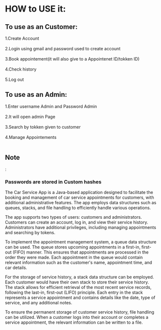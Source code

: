 <h1>HOW to USE it:</h1>

<h2>To use as an Customer:</h2>

1.Create Account<br><br>
2.Login using gmail and password used to create account <br><br>
3.Book appointement(it will also give to a Appointenet ID/tokken ID)<br><br>
4.Check history<br><br>
5.Log out<br>

<h2>To use as an Admin:</h2>

1.Enter username Admin and Password Admin<br><br>
2.It will open admin Page<br><br>
3.Search by tokken given to customer<br><br>
4.Manage Appointements<br><br>
<h2>Note</h2>:<h3>Passwords are stored in Custom hashes</h3>

The Car Service App is a Java-based application designed to facilitate the booking and management of car service appointments for customers, with additional administrative features. The app employs data structures such as queues, stacks, and file handling to efficiently handle various operations.

The app supports two types of users: customers and administrators. Customers can create an account, log in, and view their service history. Administrators have additional privileges, including managing appointments and searching by tokens.

To implement the appointment management system, a queue data structure can be used. The queue stores upcoming appointments in a first-in, first-out (FIFO) manner. This ensures that appointments are processed in the order they were made. Each appointment in the queue would contain relevant information such as the customer's name, appointment time, and car details.

For the storage of service history, a stack data structure can be employed. Each customer would have their own stack to store their service history. The stack allows for efficient retrieval of the most recent service records, following the last-in, first-out (LIFO) principle. Each entry in the stack represents a service appointment and contains details like the date, type of service, and any additional notes.

To ensure the permanent storage of customer service history, file handling can be utilized. When a customer logs into their account or completes a service appointment, the relevant information can be written to a file. 
